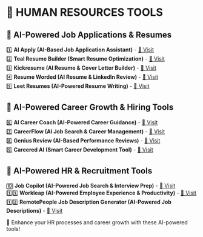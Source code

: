 # 🏢 HUMAN RESOURCES TOOLS

## 📄 AI-Powered Job Applications & Resumes

1️⃣ **AI Apply (AI-Based Job Application Assistant)** - [🔗 Visit](https://www.aixploria.com/out/AIApply)  
2️⃣ **Teal Resume Builder (Smart Resume Optimization)** - [🔗 Visit](https://www.aixploria.com/out/TealResumeBuilder)  
3️⃣ **Kickresume (AI Resume & Cover Letter Builder)** - [🔗 Visit](https://www.aixploria.com/out/Kickresume)  
4️⃣ **Resume Worded (AI Resume & LinkedIn Review)** - [🔗 Visit](https://www.aixploria.com/out/ResumeWorded)  
5️⃣ **Leet Resumes (AI-Powered Resume Writing)** - [🔗 Visit](https://www.aixploria.com/out/LeetResumes)  

## 💼 AI-Powered Career Growth & Hiring Tools

6️⃣ **AI Career Coach (AI-Powered Career Guidance)** - [🔗 Visit](https://www.aixploria.com/out/AICareerCoach)  
7️⃣ **CareerFlow (AI Job Search & Career Management)** - [🔗 Visit](https://www.aixploria.com/out/Careerflow)  
8️⃣ **Genius Review (AI-Based Performance Reviews)** - [🔗 Visit](https://www.aixploria.com/out/GeniusReview)  
9️⃣ **Careered AI (Smart Career Development Tool)** - [🔗 Visit](https://www.aixploria.com/out/CareeredAI)  

## 🏢 AI-Powered HR & Recruitment Tools

🔟 **Job Copilot (AI-Powered Job Search & Interview Prep)** - [🔗 Visit](https://www.aixploria.com/out/JobCopilot)  
1️⃣1️⃣ **Workleap (AI-Powered Employee Experience & Productivity)** - [🔗 Visit](https://www.aixploria.com/out/Workleap)  
1️⃣2️⃣ **RemotePeople Job Description Generator (AI-Powered Job Descriptions)** - [🔗 Visit](https://remotepeople.com/tools/ai-job-description-generator/)  

🚀 Enhance your HR processes and career growth with these AI-powered tools!
